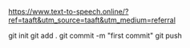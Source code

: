 https://www.text-to-speech.online/?ref=taaft&utm_source=taaft&utm_medium=referral


git init
git add .
git commit -m "first commit"
git push